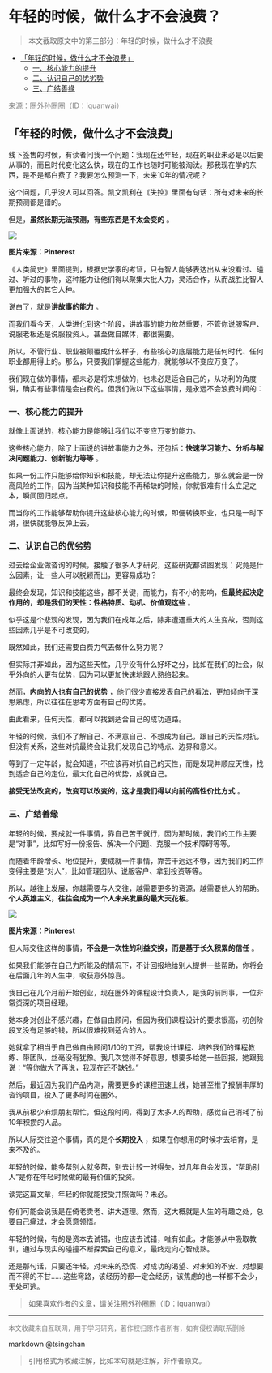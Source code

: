 年轻的时候，做什么才不会浪费？
===============

> 本文截取原文中的第三部分：年轻的时候，做什么才不浪费


- [「年轻的时候，做什么才不会浪费」](#年轻的时候做什么才不会浪费)
    - [一、核心能力的提升](#一核心能力的提升)
    - [二、认识自己的优劣势](#二认识自己的优劣势)
    - [三、广结善缘](#三广结善缘)


<font color="grey">来源：圈外孙圈圈（ID：iquanwai）</font>


## 「年轻的时候，做什么才不会浪费」



线下签售的时候，有读者问我一个问题：我现在还年轻，现在的职业未必是以后要从事的，而且时代变化这么快，现在的工作也随时可能被淘汰。那我现在学的东西，是不是都白费了？我要怎么预测一下，未来10年的情况呢？



这个问题，几乎没人可以回答。凯文凯利在《失控》里面有句话：所有对未来的长期预测都是错的。



但是，**虽然长期无法预测，有些东西是不太会变的** 。



![](https://mmbiz.qpic.cn/mmbiz_png/5UWNEiaNBic9K7w8yXyVJQzleGyGibhAAL2Muo37In1ZKwy6BYuwPMapG4Qn5QVNQG5E353QkcAzlvt86jhXPlygQ/640?wx_fmt=png)

**图片来源：Pinterest**



《人类简史》里面提到，根据史学家的考证，只有智人能够表达出从来没看过、碰过、听过的事物，这种能力让他们得以聚集大批人力，灵活合作，从而战胜比智人更加强大的其它人种。



说白了，就是**讲故事的能力** 。



而我们看今天，人类进化到这个阶段，讲故事的能力依然重要，不管你说服客户、说服老板还是说服投资人，甚至做自媒体，都很需要。



所以，不管行业、职业被颠覆成什么样子，有些核心的底层能力是任何时代、任何职业都用得上的。那么，只要我们掌握这些能力，就能够以不变应万变了。



我们现在做的事情，都未必是将来想做的，也未必是适合自己的，从功利的角度讲，确实有些事情是会白费的。但我们做以下这些事情，是永远不会浪费时间的：



### 一、核心能力的提升



就像上面说的，核心能力是能够让我们以不变应万变的能力。



这些核心能力，除了上面说的讲故事能力之外，还包括：**快速学习能力、分析与解决问题能力、创新能力等等** 。



如果一份工作只能够给你知识和技能，却无法让你提升这些能力，那么就会是一份高风险的工作，因为当某种知识和技能不再稀缺的时候，你就很难有什么立足之本，瞬间回归起点。



而当你的工作能够帮助你提升这些核心能力的时候，即便转换职业，也只是一时下滑，很快就能够反弹上去。



### 二、认识自己的优劣势



过去给企业做咨询的时候，接触了很多人才研究，这些研究都试图发现：究竟是什么因素，让一些人可以脱颖而出，更容易成功？



最终会发现，知识和技能这些，都不关键，而能力，有不小的影响，**但最终起决定作用的，却是我们的天性：性格特质、动机、价值观这些** 。



似乎这是个悲观的发现，因为我们在成年之后，除非遭遇重大的人生变故，否则这些因素几乎是不可改变的。



既然如此，我们还需要白费力气去做什么努力呢？



但实际并非如此，因为这些天性，几乎没有什么好坏之分，比如在我们的社会，似乎外向的人更有优势，因为可以更加快速地跟人熟络起来。



然而，**内向的人也有自己的优势** ，他们很少直接发表自己的看法，更加倾向于深思熟虑，所以往往在思考方面有自己的优势。



由此看来，任何天性，都可以找到适合自己的成功道路。



年轻的时候，我们不了解自己、不满意自己、不想成为自己，跟自己的天性对抗，但没有关系，这些对抗最终会让我们发现自己的特点、边界和意义。



等到了一定年龄，就会知道，不应该再对抗自己的天性，而是发现并顺应天性，找到适合自己的定位，最大化自己的优势，成就自己。



**接受无法改变的，改变可以改变的，这才是我们得以向前的高性价比方式** 。



### 三、广结善缘



年轻的时候，要成就一件事情，靠自己苦干就行，因为那时候，我们的工作主要是“对事”，比如写好一份报告、解决一个问题、克服一个技术障碍等等。



而随着年龄增长、地位提升，要成就一件事情，靠苦干远远不够，因为我们的工作变得主要是“对人”，比如管理团队、说服客户、拿到投资等等。



所以，越往上发展，你越需要与人交往，越需要更多的资源，越需要他人的帮助。**个人英雄主义，往往会成为一个人未来发展的最大天花板**。



![](https://mmbiz.qpic.cn/mmbiz_png/5UWNEiaNBic9KosjL8O89Crc82BibhOJfg3fdyrpqdZ35gJlic19Nbib23DCpmSd94SVVEEkmXLHaKGMFIfE3gtHRVw/640?wx_fmt=png)

**图片来源：Pinterest**



但人际交往这样的事情，**不会是一次性的利益交换，而是基于长久积累的信任** 。



如果我们能够在自己力所能及的情况下，不计回报地给别人提供一些帮助，你将会在后面几年的人生中，收获意外惊喜。



我自己在几个月前开始创业，现在圈外的课程设计负责人，是我的前同事，一位非常资深的项目经理。



她本身对创业不感兴趣，在做自由顾问，但因为我们课程设计的要求很高，初创阶段又没有足够的钱，所以很难找到适合的人。



她就拿了相当于自己做自由顾问1/10的工资，帮我设计课程、培养我们的课程教练、带团队，丝毫没有犹豫。我几次觉得不好意思，想要多给她一些回报，她跟我说：“等你做大了再说，我现在还不缺钱。”



然后，最近因为我们产品内测，需要更多的课程迅速上线，她甚至推了报酬丰厚的咨询项目，投入了更多时间在圈外。



我从前极少麻烦朋友帮忙，但这段时间，得到了太多人的帮助，感觉自己消耗了前10年积攒的人品。



所以人际交往这个事情，真的是个**长期投入** ，如果在你想用的时候才去培育，是来不及的。



年轻的时候，能多帮别人就多帮，别去计较一时得失，过几年自会发现，“帮助别人”是你在年轻时候做的最有价值的投资。



读完这篇文章，年轻的你就能接受并照做吗？未必。



你们可能会说我是在倚老卖老、讲大道理。然而，这大概就是人生的有趣之处，总要自己痛过，才会愿意领悟。



年轻的时候，有的是资本去试错，也应该去试错，唯有如此，才能够从中吸取教训，通过与现实的碰撞不断探索自己的意义，最终走向心智成熟。



还是那句话，只要还年轻，对未来的恐慌、对成功的渴望、对未知的不安、对想要而不得的不甘……这些弯路，该经历的都一定会经历，该焦虑的也一样都不会少，无处可逃。

> 如果喜欢作者的文章，请关注圈外孙圈圈（ID：iquanwai）

----
<font size=2 color='grey'>本文收藏来自互联网，用于学习研究，著作权归原作者所有，如有侵权请联系删除</font>

markdown @tsingchan 

> 引用格式为收藏注解，比如本句就是注解，非作者原文。
